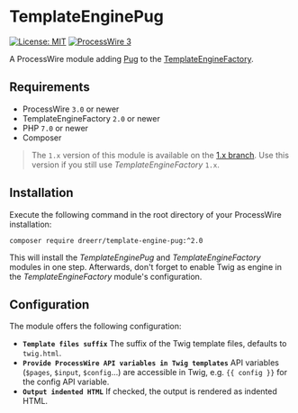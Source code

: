 # TemplateEnginePug

[![License: MIT](https://img.shields.io/badge/License-MIT-blue.svg)](https://opensource.org/licenses/MIT)
[![ProcessWire 3](https://img.shields.io/badge/ProcessWire-3.x-orange.svg)](https://github.com/processwire/processwire)

A ProcessWire module adding [Pug](https://github.com/pug-php/pug) to the [TemplateEngineFactory](https://github.com/wanze/TemplateEngineFactory).

## Requirements

* ProcessWire `3.0` or newer
* TemplateEngineFactory `2.0` or newer
* PHP `7.0` or newer
* Composer

> The `1.x` version of this module is available on the [1.x branch](https://github.com/dreerr/TemplateEnginePug/tree/1.x).
Use this version if you still use _TemplateEngineFactory_ `1.x`.

## Installation

Execute the following command in the root directory of your ProcessWire installation:

```
composer require dreerr/template-engine-pug:^2.0
```

This will install the _TemplateEnginePug_ and _TemplateEngineFactory_ modules in one step. Afterwards, don't forget
to enable Twig as engine in the _TemplateEngineFactory_ module's configuration.

## Configuration

The module offers the following configuration:

* **`Template files suffix`** The suffix of the Twig template files, defaults to `twig.html`.
* **`Provide ProcessWire API variables in Twig templates`** API variables (`$pages`, `$input`, `$config`...)
are accessible in Twig,
e.g. `{{ config }}` for the config API variable.
* **`Output indented HTML`** If checked, the output is rendered as indented HTML.